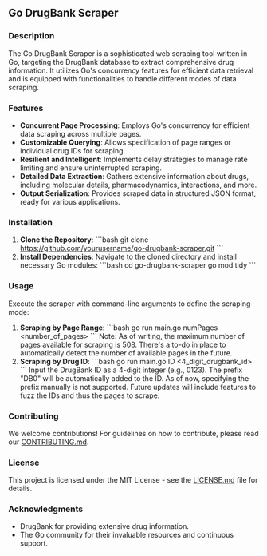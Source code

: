 
## Go DrugBank Scraper

### Description
The Go DrugBank Scraper is a sophisticated web scraping tool written in Go, targeting the DrugBank database to extract comprehensive drug information. It utilizes Go's concurrency features for efficient data retrieval and is equipped with functionalities to handle different modes of data scraping.

### Features
- **Concurrent Page Processing**: Employs Go's concurrency for efficient data scraping across multiple pages.
- **Customizable Querying**: Allows specification of page ranges or individual drug IDs for scraping.
- **Resilient and Intelligent**: Implements delay strategies to manage rate limiting and ensure uninterrupted scraping.
- **Detailed Data Extraction**: Gathers extensive information about drugs, including molecular details, pharmacodynamics, interactions, and more.
- **Output Serialization**: Provides scraped data in structured JSON format, ready for various applications.

### Installation
1. **Clone the Repository**:
   \`\`\`bash
   git clone https://github.com/yourusername/go-drugbank-scraper.git
   \`\`\`
2. **Install Dependencies**:
   Navigate to the cloned directory and install necessary Go modules:
   \`\`\`bash
   cd go-drugbank-scraper
   go mod tidy
   \`\`\`

### Usage
Execute the scraper with command-line arguments to define the scraping mode:
1. **Scraping by Page Range**:
   \`\`\`bash
   go run main.go numPages <number_of_pages>
   \`\`\`
   Note: As of writing, the maximum number of pages available for scraping is 508. There's a to-do in place to automatically detect the number of available pages in the future.
2. **Scraping by Drug ID**:
   \`\`\`bash
   go run main.go ID <4_digit_drugbank_id>
   \`\`\`
   Input the DrugBank ID as a 4-digit integer (e.g., 0123). The prefix "DB0" will be automatically added to the ID. As of now, specifying the prefix manually is not supported. Future updates will include features to fuzz the IDs and thus the pages to scrape.

### Contributing
We welcome contributions! For guidelines on how to contribute, please read our [CONTRIBUTING.md](CONTRIBUTING.md).

### License
This project is licensed under the MIT License - see the [LICENSE.md](LICENSE.md) file for details.

### Acknowledgments
- DrugBank for providing extensive drug information.
- The Go community for their invaluable resources and continuous support.